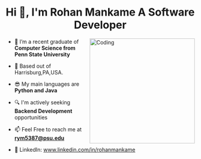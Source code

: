 <h1 align="center">Hi 👋, I'm Rohan Mankame A Software Developer</h1>
<img align="right" alt="Coding" width="280" src="https://media.tenor.com/I3RjM4xQO0kAAAAi/monitors-typing.gif">
              
- 🔭 I’m a recent graduate of **Computer Science from Penn State University**

- 📍 Based out of Harrisburg,PA,USA. 

- 😎 My main languages are **Python and Java** 

- 🔍 I'm actively seeking **Backend Development** opportunities

- 📫 Feel Free to reach me at **rym5387@psu.edu**

- 💫 LinkedIn: www.linkedin.com/in/rohanmankame             


<p align="center">

